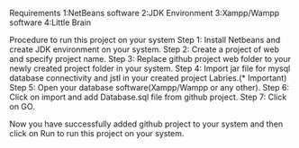 Requirements 1:NetBeans software 2:JDK Environment 3:Xampp/Wampp software 4:Little Brain

Procedure to run this project on your system Step 1: Install Netbeans and create JDK environment on your system. Step 2: Create a project of web and specify project name. Step 3: Replace github project web folder to your newly created project folder in your system. Step 4: Import jar file for mysql database connectivity and jstl in your created project Labries.(* Important) Step 5: Open your database software(Xampp/Wampp or any other). Step 6: Click on import and add Database.sql file from github project. Step 7: Click on GO.

Now you have successfully added github project to your system and then click on Run to run this project on your system.
